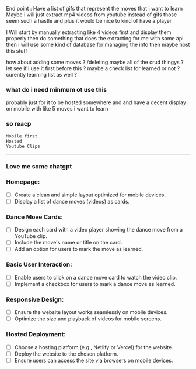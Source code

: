 End point :
Have a list of gifs that represent the moves that i want to learn
Maybe i will just extract mp4 videos from youtube instead of gifs those seem such a hastle and plus it would be nice to kind of have a player

I Will start by manually extracting like 4 videos first and display them properly
then do something that does the extracting for me with some api
then i will use some kind of database for managing the info
then maybe host this stuff

how about adding some moves ? /deleting maybe all of the crud thingys ? let see if i use it first before this ?
maybe a check list for learned or not ?
curently learning list as well ?

### what do i need minmum ot use this

probably just for it to be hosted somewhere and and have a decent display on mobile with like 5 moves i want to learn

### so reacp

    Mobile first
    Hosted
    Youtube Clips

---

### Love me some chatgpt

### Homepage:

- [ ] Create a clean and simple layout optimized for mobile devices.
- [ ] Display a list of dance moves (videos) as cards.

### Dance Move Cards:

- [ ] Design each card with a video player showing the dance move from a YouTube clip.
- [ ] Include the move's name or title on the card.
- [ ] Add an option for users to mark the move as learned.

### Basic User Interaction:

- [ ] Enable users to click on a dance move card to watch the video clip.
- [ ] Implement a checkbox for users to mark a dance move as learned.

### Responsive Design:

- [ ] Ensure the website layout works seamlessly on mobile devices.
- [ ] Optimize the size and playback of videos for mobile screens.

### Hosted Deployment:

- [ ] Choose a hosting platform (e.g., Netlify or Vercel) for the website.
- [ ] Deploy the website to the chosen platform.
- [ ] Ensure users can access the site via browsers on mobile devices.

